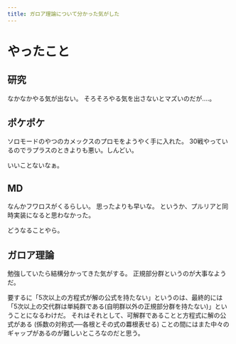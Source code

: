 ```yaml
---
title: ガロア理論について分かった気がした
---
```


# やったこと

## 研究

なかなかやる気が出ない。
そろそろやる気を出さないとマズいのだが‥‥。

## ポケポケ

ソロモードのやつのカメックスのプロモをようやく手に入れた。
30戦やっているのでラプラスのときよりも悪い。しんどい。

いいことないなぁ。

## MD

なんかフワロスがくるらしい。
思ったよりも早いな。
というか、プルリアと同時実装になると思わなかった。

どうなることやら。

## ガロア理論

勉強していたら結構分かってきた気がする。
正規部分群というのが大事なようだ。

要するに「5次以上の方程式が解の公式を持たない」というのは、最終的には「5次以上の交代群は単純群である(自明群以外の正規部分群を持たない)」ということになるわけだ。
それはそれとして、可解群であることと方程式に解の公式がある (係数の対称式──各根とその式の羃根表せる) ことの間にはまた中々のギャップがあるのが難しいところなのだと思う。
